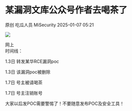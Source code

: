 #  某漏洞文库公众号作者去喝茶了   
原创 吃瓜人员  MiSecurity   2025-01-07 05:21  
  
![](https://mmbiz.qpic.cn/sz_mmbiz_jpg/443DmTMwmNCNK6OtbbmF9O8k1mfwoQD83WB0l2g2vkoQ0q4cvibgWNZ84COqyc4Xk7RMIFH6Yy61RnSjGyXFuUg/640?wx_fmt=jpeg&from=appmsg "")  
  
  
网上  
时间线：  
  
1.3日 转发某华RCE漏洞poc  
  
1.3日 该漏洞poc被删除  
  
1.7日 号主被请喝茶  
  
1.7日 号主注销账号  
  
  
大家以后发POC需要警惕了！不要随意发布POC及安全工具！  
  
